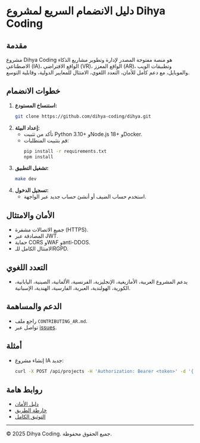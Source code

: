 # دليل الانضمام السريع لمشروع Dihya Coding

## مقدمة
مشروع Dihya Coding هو منصة مفتوحة المصدر لإدارة وتطوير مشاريع الذكاء الاصطناعي (IA)، الواقع الافتراضي (VR)، الواقع المعزز (AR)، وتطبيقات الويب والموبايل، مع دعم كامل للأمان، التعدد اللغوي، الامتثال للمعايير الدولية، وقابلية التوسع.

## خطوات الانضمام
1. **استنساخ المستودع:**
   ```bash
   git clone https://github.com/dihya-coding/dihya.git
   ```
2. **إعداد البيئة:**
   - تأكد من تثبيت Python 3.10+ وNode.js 18+ وDocker.
   - قم بتثبيت المتطلبات:
     ```bash
     pip install -r requirements.txt
     npm install
     ```
3. **تشغيل التطبيق:**
   ```bash
   make dev
   ```
4. **تسجيل الدخول:**
   - استخدم حساب الضيف أو أنشئ حساب جديد عبر الواجهة.

## الأمان والامتثال
- جميع الاتصالات مشفرة (HTTPS).
- المصادقة عبر JWT.
- حماية CORS وWAF وanti-DDOS.
- الامتثال الكامل للـRGPD.

## التعدد اللغوي
- يدعم المشروع العربية، الأمازيغية، الإنجليزية، الفرنسية، الألمانية، الصينية، اليابانية، الكورية، الهولندية، العبرية، الفارسية، الهندية، الإسبانية.

## الدعم والمساهمة
- راجع ملف `CONTRIBUTING_AR.md`.
- تواصل عبر [issues](https://github.com/dihya-coding/dihya/issues).

## أمثلة
- إنشاء مشروع IA جديد:
  ```bash
  curl -X POST /api/projects -H 'Authorization: Bearer <token>' -d '{"type": "ia"}'
  ```

## روابط هامة
- [دليل الأمان](./securite_GUIDE_AR.md)
- [خارطة الطريق](./ROADMAP_AR.md)
- [التوثيق الكامل](./README_AR.md)

---
© 2025 Dihya Coding. جميع الحقوق محفوظة.
